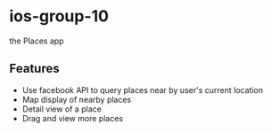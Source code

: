 # ios-group-10

the Places app

Features
--------

* Use facebook API to query places near by user's current location
* Map display of nearby places
* Detail view of a place
* Drag and view more places
